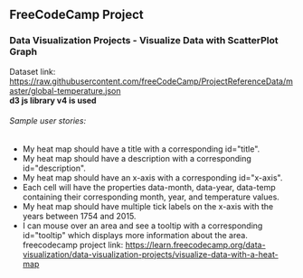 ## FreeCodeCamp Project
### Data Visualization Projects - Visualize Data with ScatterPlot Graph
Dataset link: https://raw.githubusercontent.com/freeCodeCamp/ProjectReferenceData/master/global-temperature.json <br/>
**d3 js library v4 is used**
###### Sample user stories:
* My heat map should have a title with a corresponding id="title".
* My heat map should have a description with a corresponding id="description".
* My heat map should have an x-axis with a corresponding id="x-axis".
* Each cell will have the properties data-month, data-year, data-temp containing their corresponding month, year, and temperature values.
* My heat map should have multiple tick labels on the x-axis with the years between 1754 and 2015.
* I can mouse over an area and see a tooltip with a corresponding id="tooltip" which displays more information about the area.<br>
freecodecamp project link: https://learn.freecodecamp.org/data-visualization/data-visualization-projects/visualize-data-with-a-heat-map